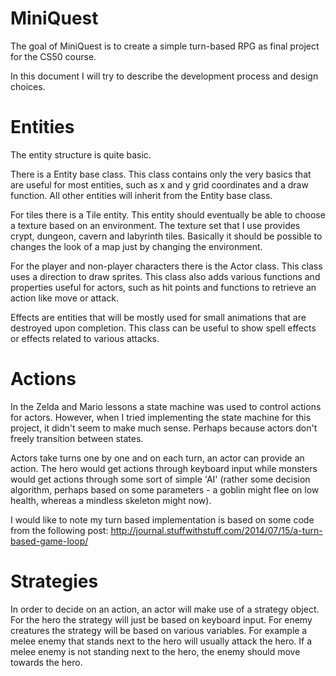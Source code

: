 # MiniQuest

The goal of MiniQuest is to create a simple turn-based RPG as final project for the CS50 course.

In this document I will try to describe the development process and design choices.

# Entities

The entity structure is quite basic.

There is a Entity base class. This class contains only the very basics that are useful for most entities, such as x and y grid coordinates and a draw function. All other entities will inherit from the Entity base class.

For tiles there is a Tile entity. This entity should eventually be able to choose a texture based on an environment. The texture set that I use provides crypt, dungeon, cavern and labyrinth tiles. Basically it should be possible to changes the look of a map just by changing the environment. 

For the player and non-player characters there is the Actor class. This class uses a direction to draw sprites. This class also adds various functions and properties useful for actors, such as hit points and functions to retrieve an action like move or attack.

Effects are entities that will be mostly used for small animations that are destroyed upon completion. This class can be useful to show spell effects or effects related to various attacks. 

# Actions

In the Zelda and Mario lessons a state machine was used to control actions for actors. However, when I tried implementing the state machine for this project, it didn't seem to make much sense. Perhaps because actors don't freely transition between states. 

Actors take turns one by one and on each turn, an actor can provide an action. The hero would get actions through keyboard input while monsters would get actions through some sort of simple 'AI' (rather some decision algorithm, perhaps based on some parameters - a goblin might flee on low health, whereas a mindless skeleton might now).

I would like to note my turn based implementation is based on some code from the following post: http://journal.stuffwithstuff.com/2014/07/15/a-turn-based-game-loop/

# Strategies

In order to decide on an action, an actor will make use of a strategy object. For the hero the strategy will just be based on keyboard input. For enemy creatures the strategy will be based on various variables. For example a melee enemy that stands next to the hero will usually attack the hero. If a melee enemy is not standing next to the hero, the enemy should move towards the hero.

